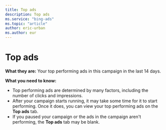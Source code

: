 ```yaml
---
title: Top ads
description: Top ads
ms.service: "bing-ads"
ms.topic: "article"
author: eric-urban
ms.author: eur
---
```


# Top ads

**What they are:** Your top performing ads in this campaign in the last 14 days.

**What you need to know:**
- Top performing ads are determined by many factors, including the number of clicks and impressions.
- After your campaign starts running, it may take some time for it to start performing. Once it does, you can view your top performing ads on the **Top ads** tab.
- If you paused your campaign or the ads in the campaign aren't performing, the **Top ads** tab may be blank.


